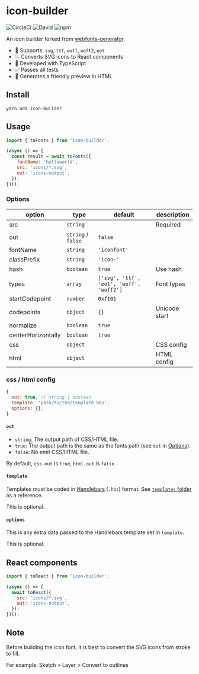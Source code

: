 # icon-builder

![CircleCI](https://img.shields.io/circleci/build/github/Codpoe/icon-builder.svg)
![David](https://img.shields.io/david/codpoe/icon-builder.svg)
![npm](https://img.shields.io/npm/v/icon-builder.svg)

An icon builder forked from [webfonts-generator](https://github.com/sunflowerdeath/webfonts-generator).

- 🎉 Supports: `svg`, `ttf`, `woff`, `woff2`, `eot`
- 💥 Converts SVG icons to React components
- 🥊 Developed with TypeScript
- ✅ Passes all tests
- 👀 Generates a friendly preview in HTML

## Install
```
yarn add icon-builder
```

## Usage
```js
import { toFonts } from 'icon-builder';

(async () => {
  const result = await toFonts({
    fontName: 'helloworld',
    src: 'icons/*.svg',
    out: 'icons-output',
  });
})();
```

### Options

| option | type | default | description |
|---|---|---|---|
| src | `string` | | Required |
| out | `string` / `false` | `false` | |
| fontName | `string` | `'iconfont'` | |
| classPrefix | `string` | `'icon-'` | |
| hash | `boolean` | `true` | Use hash |
| types | `array` | `['svg', 'ttf', 'eot', 'woff', 'woff2']` | Font types |
| startCodepoint | `number` | `0xf101` | |
| codepoints | `object` | `{}` | Unicode start |
| normalize | `boolean` | `true` | |
| centerHorizontally | `boolean` | `true` | |
| css | `object` | | CSS config |
| html | `object` | | HTML config |

### css / html config
```js
{
  out: true, // string | boolean
  template: 'path/to/the/template.hbs',
  options: {},
}
```
#### `out`

- `string`: The output path of CSS/HTML file.
- `true`: The output path is the same as the fonts path (see `out` in [Options](#options)).
- `false`: No emit CSS/HTML file.

By default, `css.out` is `true`, `html.out` is `false`.

#### `template`

Templates must be coded in [Handlebars](https://handlebarsjs.com) (`.hbs`) format. See [`templates` folder](https://github.com/Codpoe/icon-builder/tree/master/templates) as a reference.

This is optional.

#### `options`

This is any extra data passed to the Handlebars template set in `template`.

This is optional.

## React components
```js
import { toReact } from 'icon-builder';

(async () => {
  await toReact({
    src: 'icons/*.svg',
    out: 'icons-output',
  });
})();
```

## Note

Before building the icon font, it is best to convert the SVG icons from stroke to fill.

For example: Sketch > Layer > Convert to outlines
